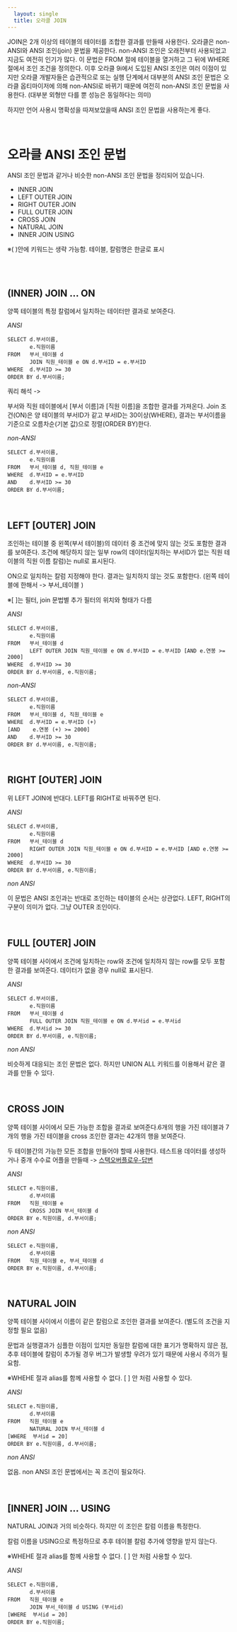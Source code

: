 ```yaml
---
  layout: single
  title: 오라클 JOIN
---
```


JOIN은 2개 이상의 테이블의 테이터를 조합한 결과를 만들때 사용한다. 오라클은 non-ANSI와 ANSI 조인(join) 문법을 제공한다. non-ANSI 조인은 오래전부터 사용되었고 지금도 여전히 인기가 많다. 이 문법은 FROM 절에 테이블을 열거하고 그 뒤에 WHERE 절에서 조인 조건을 정의한다. 이후 오라클 9i에서 도입된 ANSI 조인은 여러 이점이 있지만 오라클 개발자들은 습관적으로 또는 실행 단계에서 대부분의 ANSI 조인 문법은 오라클 옵티마이저에 의해 non-ANSI로 바뀌기 때문에 여전히 non-ANSI 조인 문법을 사용한다. (대부분 외형만 다를 뿐 성능은 동일하다는 의미)

하지만 언어 사용시 명확성을 따져보았을때 ANSI 조인 문법을 사용하는게 좋다.

<br>

# 오라클 ANSI 조인 문법

ANSI 조인 문법과 같거나 비슷한 non-ANSI 조인 문법을 정리되어 있습니다.

- INNER JOIN
- LEFT OUTER JOIN
- RIGHT OUTER JOIN
- FULL OUTER JOIN
- CROSS JOIN
- NATURAL JOIN
- INNER JOIN USING 

※( )안에 키워드는 생략 가능함. 테이블, 칼럼명은 한글로 표시

<br>

<br>

## (INNER) JOIN ... ON

양쪽 테이블의 특정 칼럼에서 일치하는 테이터만 결과로 보여준다.

*ANSI*

```
SELECT d.부서이름,
       e.직원이름
FROM   부서_테이블 d
       JOIN 직원_테이블 e ON d.부서ID = e.부서ID
WHERE  d.부서ID >= 30
ORDER BY d.부서이름;
```

쿼리 해석 ->

 부서와 직원 테이블에서 [부서 이름]과 [직원 이름]을 조합한 결과를 가져온다. Join 조건(ON)은 양 테이블의 부서ID가 같고 부서ID는 30이상(WHERE), 결과는 부서이름을 기준으로 오름차순(기본 값)으로 정렬(ORDER BY)한다.

*non-ANSI*

```
SELECT d.부서이름,
       e.직원이름
FROM   부서_테이블 d, 직원_테이블 e
WHERE  d.부서ID = e.부서ID
AND    d.부서ID >= 30
ORDER BY d.부서이름;
```

<br>

## LEFT [OUTER] JOIN

조인하는 테이블 중 왼쪽(부서 테이블)의 데이터 중 조건에 맞지 않는 것도 포함한 결과를 보여준다. 조건에 해당하지 않는 일부 row의 데이터(일치하는 부서ID가 없는 직원 테이블의 직원 이름 칼럼)는 null로 표시된다.

ON으로 일치하는 칼럼 지정해야 한다. 결과는 일치하지 않는 것도 포함한다. (왼쪽 테이블에 한해서 -> 부서_테이블 )

※[ ]는 필터, join 문법별 추가 필터의 위치와 형태가 다름

*ANSI*

```
SELECT d.부서이름,
       e.직원이름     
FROM   부서_테이블 d
       LEFT OUTER JOIN 직원_테이블 e ON d.부서ID = e.부서ID [AND e.연봉 >= 2000]
WHERE  d.부서ID >= 30
ORDER BY d.부서이름, e.직원이름;
```

*non-ANSI*

```
SELECT d.부서이름,
       e.직원이름      
FROM   부서_테이블 d, 직원_테이블 e
WHERE  d.부서ID = e.부서ID (+) 
[AND    e.연봉 (+) >= 2000]
AND    d.부서ID >= 30
ORDER BY d.부서이름, e.직원이름;
```

<br>

## RIGHT [OUTER] JOIN

위 LEFT JOIN에 반대다. LEFT를 RIGHT로 바꿔주면 된다. 

*ANSI*

```
SELECT d.부서이름,
       e.직원이름     
FROM   부서_테이블 d
       RIGHT OUTER JOIN 직원_테이블 e ON d.부서ID = e.부서ID [AND e.연봉 >= 2000]
WHERE  d.부서ID >= 30
ORDER BY d.부서이름, e.직원이름;
```

*non ANSI*

이 문법은 ANSI 조인과는 반대로 조인하는 테이블의 순서는 상관없다. LEFT, RIGHT의 구분이 의미가 없다. 그냥 OUTER 조인이다.

<br>

## FULL [OUTER] JOIN

양쪽 테이블 사이에서 조건에 일치하는 row와 조건에 일치하지 않는 row를 모두 포함한 결과를 보여준다. 데이터가 없을 경우 null로 표시된다.

*ANSI*

```
SELECT d.부서이름,
       e.직원이름     
FROM   부서_테이블 d
       FULL OUTER JOIN 직원_테이블 e ON d.부서id = e.부서id
WHERE  d.부서id >= 30
ORDER BY d.부서이름, e.직원이름;
```

*non ANSI*

비슷하게 대응되는 조인 문법은 없다. 하지만 UNION ALL 키워드를 이용해서 같은 결과를 만들 수 있다.

<br>

## CROSS JOIN

양쪽 테이블 사이에서 모든 가능한 조합을 결과로 보여준다.6개의 행을 가진 테이블과 7개의 행을 가진 테이블을 cross 조인한 결과는 42개의 행을 보여준다.

두 테이블간의 가능한 모든 조합을 만들어야 할때 사용한다.  테스트용 데이터를 생성하거나 중개 수수료 어플을 만들때 -> [스택오버플로우-답변](https://stackoverflow.com/a/220042)

*ANSI*

```
SELECT e.직원이름,
       d.부서이름
FROM   직원_테이블 e
       CROSS JOIN 부서_테이블 d
ORDER BY e.직원이름, d.부서이름;
```

*non ANSI*

```
SELECT e.직원이름,
       d.부서이름
FROM   직원_테이블 e, 부서_테이블 d
ORDER BY e.직원이름, d.부서이름;
```

<br>

## NATURAL JOIN

양쪽 테이블 사이에서 이름이 같은 칼럼으로 조인한 결과를 보여준다. (별도의 조건을 지정할 필요 없음)

문법과 실행결과가 심플한 이점이 있지만 동일한 칼럼에 대한 표기가 명확하지 않은 점, 추후 테이블에 칼럼이 추가될 경우 버그가 발생할 우려가 있기 때문에 사용시 주의가 필요함.

※WHEHE 절과 alias를 함께 사용할 수 없다. [ ] 안 처럼 사용할 수 있다.

*ANSI*

```
SELECT e.직원이름,
       d.부서이름
FROM   직원_테이블 e
       NATURAL JOIN 부서_테이블 d
[WHERE  부서id = 20]
ORDER BY e.직원이름, d.부서이름;
```

*non ANSI*

없음. non ANSI 조인 문법에서는 꼭 조건이 필요하다.

<br>

## [INNER] JOIN ... USING

NATURAL JOIN과 거의 비슷하다. 하지만 이 조인은 칼럼 이름을 특정한다.

칼럼 이름을 USING으로 특정하므로 추후 테이블 칼럼 추가에 영향을 받지 않는다. 

※WHEHE 절과 alias를 함께 사용할 수 없다. [ ] 안 처럼 사용할 수 있다.

*ANSI*

```
SELECT e.직원이름,
       d.부서이름
FROM   직원_테이블 e
       JOIN 부서_테이블 d USING (부서id)
[WHERE  부서id = 20]
ORDER BY e.직원이름;
```

